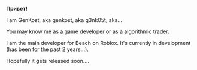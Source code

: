 **Привет!**

I am GenKost, aka genkost, aka g3nk05t, aka...

You may know me as a game developer or as a algorithmic trader.

I am the main developer for Beach on Roblox. It's currently in development (has been for the past 2 years...). 

Hopefully it gets released soon....
